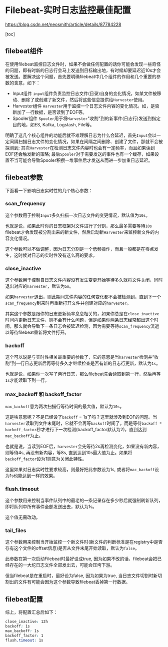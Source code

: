 # Filebeat-实时日志监控最佳配置

 https://blog.csdn.net/neosmith/article/details/87784228
 
[toc]

## filebeat组件

在使用filebeat监控日志文件时，如果不会做任何配置的话你可能会发现一些奇怪的问题，即有时新的日志行会马上发送到目标输出地，有时候却要延迟近10s才会被发送。要解决这个问题，首先要明确filebeat中几个组件的作用和几个重要的参数的含意，如下：

- Input组件
   `input`组件负责监控日志文件(目录)自身的变化情况，如某文件被移动、删除了或创建了新文件，然后将这些信息提供给`Harvester`使用。
- Harvester组件
   `Harvester`用于监控一个日志文件内容的变化情况。如，是否新加了一行数据，是否读到了EOF等。
- Spooler组件
   `Spooler`用于将`Harvester`"收割"到的新事件(日志行)发送到指定目的地，如ES, Kafka, Logstash, File等。

明确了这几个核心组件的功能后就不难理解日志为什么会延迟，首先`Input`会以一定间隔扫描日志文件的变化情况，如果在间隔之间删除、创建了文件，那就不会被探测到; 其次`Harvester`在检测日志文件内容时也会有一定频率，而且如果读到EOF还会触发新的策略; 最后`Spooler`对于需要发送的事件也有一个缓存，如果设置不当可能会导致Spooler积攒一堆事件后才发送从而进一步加重日志延迟。

## filebeat参数

下面看一下影响日志实时性的几个核心参数：

### scan_frequency

这个参数用于控制`Input`多久扫描一次日志文件的变更情况，默认值为`10s`。

也就是说，如果此时你的日志框架对文件进行了分割，那么最多需要等待`10s` filebeat才会发现被分割出来的新文件，然后启动新`Harvester`来监控新文件的内容变化情况。

这个参数可以不做调整，因为日志分割是一个低频操作，而且一般都是在零点发生，这时候对日志的实时性没有这么高的要求。

### close_inactive

这个参数用于控制自日志文件内容没有发生变更开始等待多久就将文件关闭，同时退出对应的`harvester`，默认为`5m`。

如果`harvester`退出，则此期间文件内容的任何变化都不会被检测到，直到下一个`scan_frequency`到来时再重新打开文件并创建对应的`harvester`。

其实这个参数是跟你的日志更新频率息息相关的，如果你总是在`close_inactive`时间内更新日志文件，则不会有什么问题，但是如果你两条日志经常超出这个时间，那么就会导致下一条日志会被延迟检测，因为需要等待`scan_frequency`流逝以等待filebeat重新将文件打开。

### backoff

 这个可以说是与实时性相关最重要的参数了，它的意思是当`harvester`检测并“收割”到一行日志更新后再等待多久才继续检查是否有新的日志行更新，默认为`1s`。

也就是说，如果你一次写了两行日志，那么filebeat先会读取到第一行，然后再等`1s`才能读取下到一行。

### max_backoff 和 backoff_factor

 `max_backoff`意为两次扫描行等待时间的最大值，默认为`10s`。

这是啥意思呢？不是已经设了`backoff` = 1s了吗？这里就涉及到EOF的问题。当`harvester`读取到文件末尾时，它就不会再等`backoff`时间了，而是等待`backoff * backoff_factor`秒才进行下一次检测(backoff_factor默认为2)，直到达到`mac_backoff`为止。

也就是说，当读到EOF后，`harvester`会先等待2s再检测变化，如果没有新内容，则等待4s, 再没有新内容，等8s, 直到达到10s最大值为止。如果将`backoff_factor`设为1则意为关闭此特性。

这里如果对日志实时性要求较高，则最好把此参数设为1s, 或者将`mac_backoff`设为1s也能达到一样的效果。

### flush.timeout

 这个参数用来控制当事件队列中的最老的一条记录存在多少秒后就强制刷新队列，即将队列中所有事件全部发送出去，默认为1s。

这个值无需改动。

### tail_files

 这个参数用来控制当开始监控一个新文件时(新文件的判断标准是在registry中是否存有这个文件的offset信息)是否从文件末尾开始读取，默认为`false`。

此参数在第一次启动Filebeat时最好设成true, 因为如果不改的话，filebeat会把已经存在的一大坨日志文件全部发出去，可能会压垮下游。

但当filebeat是在重启时，最好设为false, 因为如果为true, 当日志文件切割时新切割出的文件有可能会因为这个参数导致filebeat丢掉第一行数据。

## filebeat配置

综上，将配置汇总后如下：

```css
close_inactive: 12h
backoff: 1s
max_backoff: 1s
backoff_factor: 1
flush.timeout: 1s
```

